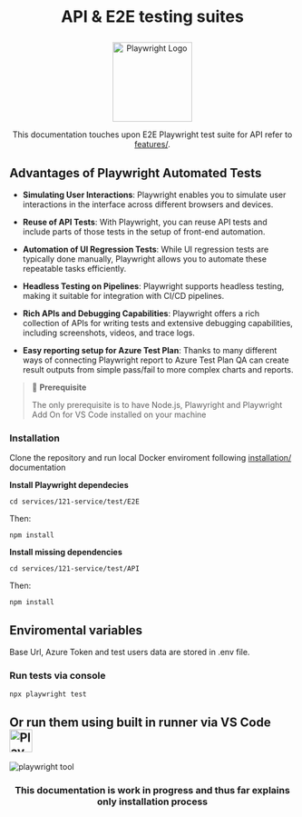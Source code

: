 # <p align="center"> API & E2E testing suites </p>

<p align="center">
  <a href="https://playwright.dev/">
    <img width="140" alt="Playwright Logo" src="https://seeklogo.com/images/P/playwright-logo-22FA8B9E63-seeklogo.com.png" />
  </a>
</p>

<p align="center">
  This documentation touches upon E2E Playwright test suite for API refer to <a href="https://github.com/global-121/121-platform?tab=readme-ov-file#testing">features/</a>.
</p>

## Advantages of Playwright Automated Tests

- **Simulating User Interactions**: Playwright enables you to simulate user interactions in the interface across different browsers and devices.

- **Reuse of API Tests**: With Playwright, you can reuse API tests and include parts of those tests in the setup of front-end automation.

- **Automation of UI Regression Tests**: While UI regression tests are typically done manually, Playwright allows you to automate these repeatable tasks efficiently.

- **Headless Testing on Pipelines**: Playwright supports headless testing, making it suitable for integration with CI/CD pipelines.

- **Rich APIs and Debugging Capabilities**: Playwright offers a rich collection of APIs for writing tests and extensive debugging capabilities, including screenshots, videos, and trace logs.

- **Easy reporting setup for Azure Test Plan**: Thanks to many different ways of connecting Playwright report to Azure Test Plan QA can create result outputs from simple pass/fail to more complex charts and reports.

> 🚩 **Prerequisite**
>
> The only prerequisite is to have Node.js, Plawyright and Playwright Add On for VS Code installed on your machine

### Installation

<p>Clone the repository and run local Docker enviroment following <a href="https://github.com/global-121/121-platform?tab=readme-ov-file#setup-services">installation/</a> documentation</p>

**Install Playwright dependecies**

```shell
cd services/121-service/test/E2E
```
Then:
```shell
npm install
```
**Install missing dependencies**

```shell
cd services/121-service/test/API
```
Then:
```shell
npm install
```
## Enviromental variables

Base Url, Azure Token and test users data are stored in .env file.

### Run tests via console

```shell
npx playwright test
```

 <h2>
  <b>Or run them using built in runner via VS Code</b>
    <a href="https://playwright.dev/">
      <img width="40" alt="Playwright Logo" src="https://seeklogo.com/images/P/playwright-logo-22FA8B9E63-seeklogo.com.png" />
    </a>
  </h2>
  <a>
    <img alt="playwright tool" src="https://github.com/microsoft/playwright/assets/13063165/ffca2fd1-5349-41fb-ade9-ace143bb2c58"/>
  </a>

### <p align="center"> This documentation is work in progress and thus far explains only installation process </p>
